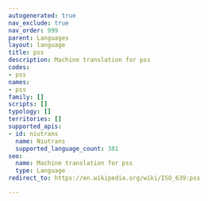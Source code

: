 ```yaml
---
autogenerated: true
nav_exclude: true
nav_order: 999
parent: Languages
layout: language
title: pss
description: Machine translation for pss
codes:
- pss
names:
- pss
family: []
scripts: []
typology: []
territories: []
supported_apis:
- id: niutrans
  name: Niutrans
  supported_language_count: 381
seo:
  name: Machine translation for pss
  type: Language
redirect_to: https://en.wikipedia.org/wiki/ISO_639:pss

---
```


